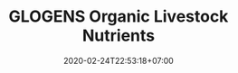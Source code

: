 ---
title: "GLOGENS Organic Livestock Nutrients"
date: 2020-02-24T22:53:18+07:00
draft: false
description: 
layout: "en/glogens-livestock-nutrients"
---